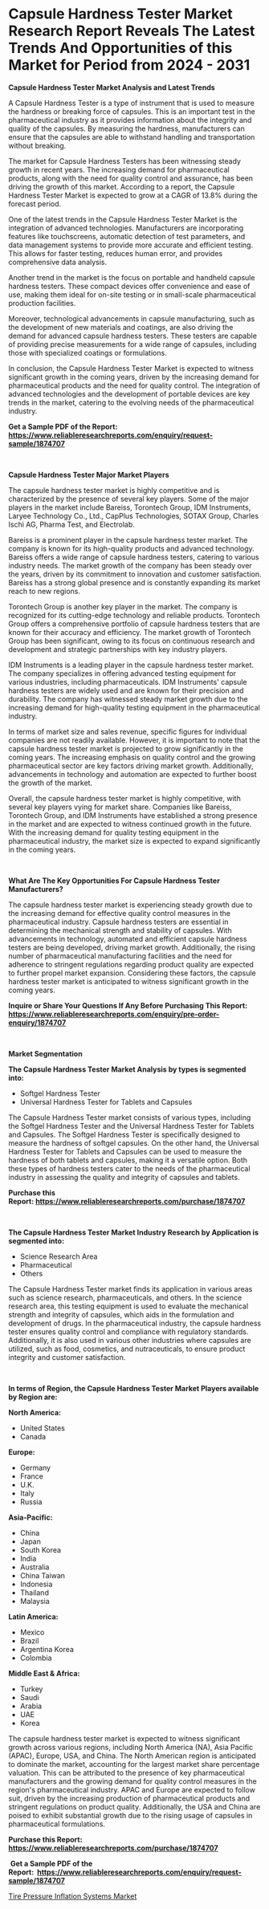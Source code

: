 <p><h1>Capsule Hardness Tester Market Research Report Reveals The Latest Trends And Opportunities of this Market for Period from 2024 - 2031</h1></p><p><strong>Capsule Hardness Tester Market Analysis and Latest Trends</strong></p>
<p><p>A Capsule Hardness Tester is a type of instrument that is used to measure the hardness or breaking force of capsules. This is an important test in the pharmaceutical industry as it provides information about the integrity and quality of the capsules. By measuring the hardness, manufacturers can ensure that the capsules are able to withstand handling and transportation without breaking.</p><p>The market for Capsule Hardness Testers has been witnessing steady growth in recent years. The increasing demand for pharmaceutical products, along with the need for quality control and assurance, has been driving the growth of this market. According to a report, the Capsule Hardness Tester Market is expected to grow at a CAGR of 13.8% during the forecast period.</p><p>One of the latest trends in the Capsule Hardness Tester Market is the integration of advanced technologies. Manufacturers are incorporating features like touchscreens, automatic detection of test parameters, and data management systems to provide more accurate and efficient testing. This allows for faster testing, reduces human error, and provides comprehensive data analysis.</p><p>Another trend in the market is the focus on portable and handheld capsule hardness testers. These compact devices offer convenience and ease of use, making them ideal for on-site testing or in small-scale pharmaceutical production facilities.</p><p>Moreover, technological advancements in capsule manufacturing, such as the development of new materials and coatings, are also driving the demand for advanced capsule hardness testers. These testers are capable of providing precise measurements for a wide range of capsules, including those with specialized coatings or formulations.</p><p>In conclusion, the Capsule Hardness Tester Market is expected to witness significant growth in the coming years, driven by the increasing demand for pharmaceutical products and the need for quality control. The integration of advanced technologies and the development of portable devices are key trends in the market, catering to the evolving needs of the pharmaceutical industry.</p></p>
<p><strong>Get a Sample PDF of the Report:&nbsp; <a href="https://www.reliableresearchreports.com/enquiry/request-sample/1874707">https://www.reliableresearchreports.com/enquiry/request-sample/1874707</a></strong></p>
<p>&nbsp;</p>
<p><strong>Capsule Hardness Tester Major Market Players</strong></p>
<p><p>The capsule hardness tester market is highly competitive and is characterized by the presence of several key players. Some of the major players in the market include Bareiss, Torontech Group, IDM Instruments, Laryee Technology Co., Ltd., CapPlus Technologies, SOTAX Group, Charles Ischi AG, Pharma Test, and Electrolab.</p><p>Bareiss is a prominent player in the capsule hardness tester market. The company is known for its high-quality products and advanced technology. Bareiss offers a wide range of capsule hardness testers, catering to various industry needs. The market growth of the company has been steady over the years, driven by its commitment to innovation and customer satisfaction. Bareiss has a strong global presence and is constantly expanding its market reach to new regions.</p><p>Torontech Group is another key player in the market. The company is recognized for its cutting-edge technology and reliable products. Torontech Group offers a comprehensive portfolio of capsule hardness testers that are known for their accuracy and efficiency. The market growth of Torontech Group has been significant, owing to its focus on continuous research and development and strategic partnerships with key industry players.</p><p>IDM Instruments is a leading player in the capsule hardness tester market. The company specializes in offering advanced testing equipment for various industries, including pharmaceuticals. IDM Instruments' capsule hardness testers are widely used and are known for their precision and durability. The company has witnessed steady market growth due to the increasing demand for high-quality testing equipment in the pharmaceutical industry.</p><p>In terms of market size and sales revenue, specific figures for individual companies are not readily available. However, it is important to note that the capsule hardness tester market is projected to grow significantly in the coming years. The increasing emphasis on quality control and the growing pharmaceutical sector are key factors driving market growth. Additionally, advancements in technology and automation are expected to further boost the growth of the market.</p><p>Overall, the capsule hardness tester market is highly competitive, with several key players vying for market share. Companies like Bareiss, Torontech Group, and IDM Instruments have established a strong presence in the market and are expected to witness continued growth in the future. With the increasing demand for quality testing equipment in the pharmaceutical industry, the market size is expected to expand significantly in the coming years.</p></p>
<p>&nbsp;</p>
<p><strong>What Are The Key Opportunities For Capsule Hardness Tester Manufacturers?</strong></p>
<p><p>The capsule hardness tester market is experiencing steady growth due to the increasing demand for effective quality control measures in the pharmaceutical industry. Capsule hardness testers are essential in determining the mechanical strength and stability of capsules. With advancements in technology, automated and efficient capsule hardness testers are being developed, driving market growth. Additionally, the rising number of pharmaceutical manufacturing facilities and the need for adherence to stringent regulations regarding product quality are expected to further propel market expansion. Considering these factors, the capsule hardness tester market is anticipated to witness significant growth in the coming years.</p></p>
<p><strong>Inquire or Share Your Questions If Any Before Purchasing This Report: <a href="https://www.reliableresearchreports.com/enquiry/pre-order-enquiry/1874707">https://www.reliableresearchreports.com/enquiry/pre-order-enquiry/1874707</a></strong></p>
<p>&nbsp;</p>
<p><strong>Market Segmentation</strong></p>
<p><strong>The Capsule Hardness Tester Market Analysis by types is segmented into:</strong></p>
<p><ul><li>Softgel Hardness Tester</li><li>Universal Hardness Tester for Tablets and Capsules</li></ul></p>
<p><p>The Capsule Hardness Tester market consists of various types, including the Softgel Hardness Tester and the Universal Hardness Tester for Tablets and Capsules. The Softgel Hardness Tester is specifically designed to measure the hardness of softgel capsules. On the other hand, the Universal Hardness Tester for Tablets and Capsules can be used to measure the hardness of both tablets and capsules, making it a versatile option. Both these types of hardness testers cater to the needs of the pharmaceutical industry in assessing the quality and integrity of capsules and tablets.</p></p>
<p><strong>Purchase this Report:&nbsp;<a href="https://www.reliableresearchreports.com/purchase/1874707">https://www.reliableresearchreports.com/purchase/1874707</a></strong></p>
<p>&nbsp;</p>
<p><strong>The Capsule Hardness Tester Market Industry Research by Application is segmented into:</strong></p>
<p><ul><li>Science Research Area</li><li>Pharmaceutical</li><li>Others</li></ul></p>
<p><p>The Capsule Hardness Tester market finds its application in various areas such as science research, pharmaceuticals, and others. In the science research area, this testing equipment is used to evaluate the mechanical strength and integrity of capsules, which aids in the formulation and development of drugs. In the pharmaceutical industry, the capsule hardness tester ensures quality control and compliance with regulatory standards. Additionally, it is also used in various other industries where capsules are utilized, such as food, cosmetics, and nutraceuticals, to ensure product integrity and customer satisfaction.</p></p>
<p>&nbsp;</p>
<p><strong>In terms of Region, the Capsule Hardness Tester Market Players available by Region are:</strong></p>
<p>
    <p> <strong> North America: </strong>
        <ul>
            <li>United States</li>
            <li>Canada</li>
        </ul>
        </p> 
    <p> <strong> Europe: </strong>
        <ul>
            <li>Germany</li>
            <li>France</li>
            <li>U.K.</li>
            <li>Italy</li>
            <li>Russia</li>
        </ul>
        </p> 
    <p> <strong> Asia-Pacific: </strong>
        <ul>
            <li>China</li>
            <li>Japan</li>
            <li>South Korea</li>
            <li>India</li>
            <li>Australia</li>
            <li>China Taiwan</li>
            <li>Indonesia</li>
            <li>Thailand</li>
            <li>Malaysia</li>
        </ul>
        </p> 
    <p> <strong> Latin America: </strong>
        <ul>
            <li>Mexico</li>
            <li>Brazil</li>
            <li>Argentina Korea</li>
            <li>Colombia</li>
        </ul>
        </p> 
    <p> <strong> Middle East & Africa: </strong>
        <ul>
            <li>Turkey</li>
            <li>Saudi</li>
            <li>Arabia</li>
            <li>UAE</li>
            <li>Korea</li>
        </ul>
    </p>
    </p>
<p><p>The capsule hardness tester market is expected to witness significant growth across various regions, including North America (NA), Asia Pacific (APAC), Europe, USA, and China. The North American region is anticipated to dominate the market, accounting for the largest market share percentage valuation. This can be attributed to the presence of key pharmaceutical manufacturers and the growing demand for quality control measures in the region's pharmaceutical industry. APAC and Europe are expected to follow suit, driven by the increasing production of pharmaceutical products and stringent regulations on product quality. Additionally, the USA and China are poised to exhibit substantial growth due to the rising usage of capsules in pharmaceutical formulations.</p></p>
<p><strong>Purchase this Report: <a href="https://www.reliableresearchreports.com/purchase/1874707">https://www.reliableresearchreports.com/purchase/1874707</a></strong></p>
<p>&nbsp;<strong>Get a Sample PDF of the Report:&nbsp;&nbsp;<a href="https://www.reliableresearchreports.com/enquiry/request-sample/1874707">https://www.reliableresearchreports.com/enquiry/request-sample/1874707</a></strong></p>
<p><strong></strong></p>
<p><p><a href="https://github.com/rahu1503/Market-Research-Report-List-2/blob/main/tire-pressure-inflation-systems-market.md">Tire Pressure Inflation Systems Market</a></p></p>